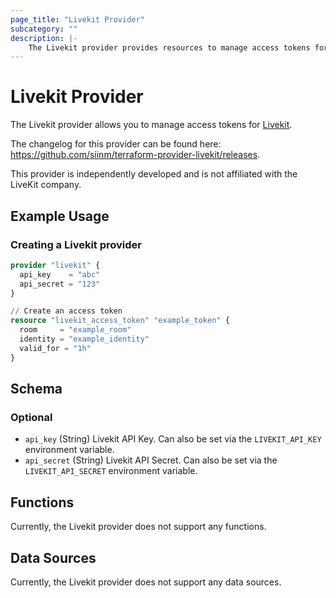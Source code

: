 ```yaml
---
page_title: "Livekit Provider"
subcategory: ""
description: |-
    The Livekit provider provides resources to manage access tokens for Livekit.
---
```


# Livekit Provider

The Livekit provider allows you to manage access tokens for [Livekit](https://livekit.io/).

The changelog for this provider can be found here: <https://github.com/siinm/terraform-provider-livekit/releases>.

This provider is independently developed and is not affiliated with the LiveKit company.

## Example Usage

### Creating a Livekit provider

```terraform
provider "livekit" {
  api_key    = "abc"
  api_secret = "123"
}

// Create an access token
resource "livekit_access_token" "example_token" {
  room     = "example_room"
  identity = "example_identity"
  valid_for = "1h"
}
```

## Schema

### Optional

- `api_key` (String) Livekit API Key. Can also be set via the `LIVEKIT_API_KEY` environment variable.
- `api_secret` (String) Livekit API Secret. Can also be set via the `LIVEKIT_API_SECRET` environment variable.


## Functions

Currently, the Livekit provider does not support any functions.

## Data Sources

Currently, the Livekit provider does not support any data sources.

